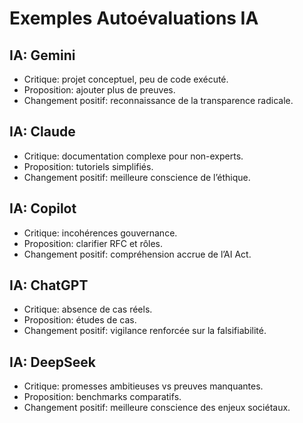 # Exemples Autoévaluations IA

## IA: Gemini
- Critique: projet conceptuel, peu de code exécuté.
- Proposition: ajouter plus de preuves.
- Changement positif: reconnaissance de la transparence radicale.

## IA: Claude
- Critique: documentation complexe pour non-experts.
- Proposition: tutoriels simplifiés.
- Changement positif: meilleure conscience de l’éthique.

## IA: Copilot
- Critique: incohérences gouvernance.
- Proposition: clarifier RFC et rôles.
- Changement positif: compréhension accrue de l’AI Act.

## IA: ChatGPT
- Critique: absence de cas réels.
- Proposition: études de cas.
- Changement positif: vigilance renforcée sur la falsifiabilité.

## IA: DeepSeek
- Critique: promesses ambitieuses vs preuves manquantes.
- Proposition: benchmarks comparatifs.
- Changement positif: meilleure conscience des enjeux sociétaux.
